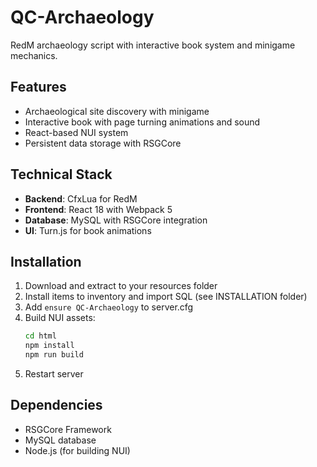 # QC-Archaeology

RedM archaeology script with interactive book system and minigame mechanics.

## Features

- Archaeological site discovery with minigame
- Interactive book with page turning animations and sound
- React-based NUI system
- Persistent data storage with RSGCore

## Technical Stack

- **Backend**: CfxLua for RedM
- **Frontend**: React 18 with Webpack 5
- **Database**: MySQL with RSGCore integration  
- **UI**: Turn.js for book animations

## Installation

1. Download and extract to your resources folder
2. Install items to inventory and import SQL (see INSTALLATION folder)
3. Add `ensure QC-Archaeology` to server.cfg
4. Build NUI assets:
   ```bash
   cd html
   npm install
   npm run build
   ```
5. Restart server

## Dependencies

- RSGCore Framework
- MySQL database
- Node.js (for building NUI)